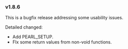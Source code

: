 ### v1.8.6

This is a bugfix release addressing some usability issues.

Detailed changed:
- Add PEARL_SETUP.
- FIx some return values from non-void functions.
